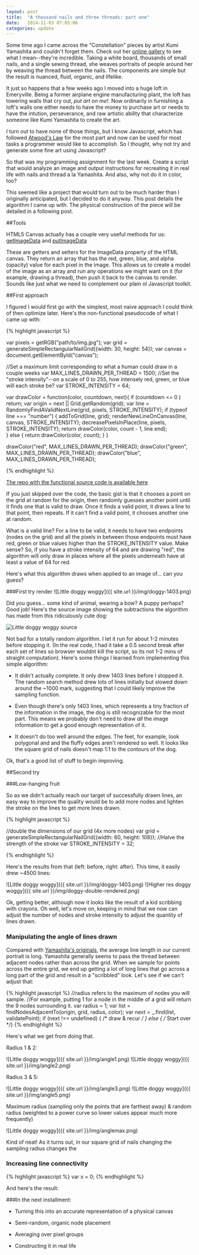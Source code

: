 ```yaml
---
layout: post
title:  "A thousand nails and three threads: part one"
date:   2014-11-03 07:05:06
categories: update
---
```


Some time ago I came across the "Constellation" pieces by artist Kumi Yamashita and couldn't forget them. Check out her [online gallery](http://www.kumiyamashita.com/constellation/) to see what I mean--they're incredible. Taking a white board, thousands of small nails, and a single sewing thread, she weaves portraits of people around her by weaving the thread between the nails. The components are simple but the result is nuanced, fluid, organic, and lifelike. 

It just so happens that a few weeks ago I moved into a huge loft in Emeryville. Being a former airplane engine manufacturing plant, the loft has towering walls that cry out, _put art on me!_. Now ordinarily in furnishing a loft's walls one either needs to have the money to purchase art or needs to have the intution, perseverance, and raw artistic ability that characterize someone like Kumi Yamashita to create the art. 

I turn out to have none of those things, but I know Javascript, which has followed [Atwood's Law](http://blog.codinghorror.com/the-principle-of-least-power/) for the most part and now can be used for most tasks a programmer would like to accomplish.  So I thought, why not try and generate some fine art using Javascript?

So that was my programming assignment for the last week. Create a script that would analyze an image and output instructions for recreating it in real life with nails and thread a la Yamashita. And also, why not do it in color, too?

This seemed like a project that would turn out to be much harder than I originally anticipated, but I decided to do it anyway. This post details the algorithm I came up with. The physical construction of the piece will be detailed in a following post. 

##Tools

HTML5 Canvas actually has a couple very useful methods for us:   [getImageData]( https://developer.mozilla.org/en-US/docs/Web/API/CanvasRenderingContext2D#getImageData ) and [putImageData](https://developer.mozilla.org/en-US/docs/Web/API/CanvasRenderingContext2D#putImageData )

These are getters and setters for the ImageData property of the HTML canvas. They return an array that has the red, green, blue, and alpha (opacity) value for each pixel in the image. This allows us to create a model of the image as an array and run any operations we might want on it (for example, drawing a thread), then push it back to the canvas to render. Sounds like just what we need to complement our plain ol Javascript toolkit.

##First approach

I figured I would first go with the simplest, most naive approach I could think of then optimize later. Here's the non-functional pseudocode of what I came up with:

{% highlight javascript %}

var pixels = getRGB("path/to/img.jpg");
var grid = generateSimpleRectangularNailGrid({width: 30, height: 54});
var canvas = document.getElementById("canvas");

//Set a maximum limit corresponding to what a human could draw in a couple weeks
var MAX_LINES_DRAWN_PER_THREAD = 1500; 
//Set the "stroke intensity"--on a scale of 0 to 255, how intensely red, green, or blue will each stroke be?
var STROKE_INTENSITY = 64;

var drawColor = function(color, countdown, next){
  if (countdown <= 0 ) return;
  var origin = next || Grid.getRandom(grid);
  var line = RandomlyFindAValidNextLine(grid, pixels, STROKE_INTENSITY);
  if (typeof line === "number")  {
    addToGrid(line, grid);
    renderNewLineOnCanvas(line, canvas, STROKE_INTENSITY);
    decreasePixelsInPlace(line, pixels, STROKE_INTENSITY);
    return drawColor(color, count - 1, line.end);    
  } else {
    return drawColor(color, count);
  }
}

drawColor("red", MAX_LINES_DRAWN_PER_THREAD);
drawColor("green", MAX_LINES_DRAWN_PER_THREAD);
drawColor("blue", MAX_LINES_DRAWN_PER_THREAD);

{% endhighlight %}

[The repo with the functional source code is available here](https://github.com/rewonc/nailsandthread) 

If you just skipped over the code, the basic gist is that it chooses a point on the grid at random for the origin, then randomly guesses another point until it finds one that is valid to draw. Once it finds a valid point, it draws a line to that point, then repeats. If it can't find a valid point, it chooses another one at random.

What is a valid line? For a line to be valid, it needs to have two endpoints (nodes on the grid) and all the pixels in between those endpoints must have red, green or blue values higher than the STROKE_INTENSITY value.  Make sense?  So, if you have a stroke intensity of 64 and are drawing "red", the algorithm will only draw in places where all the pixels underneath have at least a value of 64 for red. 

Here's what this algorithm draws when applied to an image of... can you guess?

###First try render
![Little doggy woggy]({{ site.url }}/img/doggy-1403.png)

Did you guess... some kind of animal, wearing a bow? A puppy perhaps? Good job! Here's the source image showing the subtractions the algorithm has made from this ridiculously cute dog:

![Little doggy woggy source]({{site.url}}/img/doggysrc.png)

Not bad for a totally random algorithm. I let it run for about 1-2 minutes before stopping it. (In the real code, I had it take a 0.5 second break after each set of lines so browser wouldnt kill the script, so its not 1-2 mins of straight computation). Here's some things I learned from implementing this simple algorithm:

* It didn't actually complete. It only drew 1403 lines before I stopped it. The random search method drew lots of lines initially but slowed down around the ~1000 mark, suggesting that I could likely improve the sampling function. 

* Even though there's only 1403 lines, which represents a tiny fraction of the information in the image, the dog is still recognizable for the most part. This means we probably don't need to draw _all_ the image information to get a good enough representation of it.

* It doesn't do too well around the edges. The feet, for example, look polygonal and and the fluffy edges aren't rendered so well. It looks like the square grid of nails doesn't map 1:1 to the contours of the dog. 

Ok, that's a good list of stuff to begin improving.

##Second try

###Low-hanging fruit

So as we didn't actually reach our target of successfully drawn lines, an easy way to improve the quality would be to add more nodes and lighten the stroke on the lines to get more lines drawn.

{% highlight javascript %}

//double the dimensions of our grid (4x more nodes)
var grid = generateSimpleRectangularNailGrid({width: 60, height: 108});
//Halve the strength of the stroke
var STROKE_INTENSITY = 32;

{% endhighlight %}


Here's the results from that (left: before, right: after).  This time, it easily drew ~4500 lines:

![Little doggy woggy]({{ site.url }}/img/doggy-1403.png)
![Higher res doggy woggy]({{ site.url }}/img/doggy-double-rendered.png)

Ok, getting better, although now it looks like the result of a kid scribbing with crayons. Oh well, let's move on, keeping in mind that we now can adjust the number of nodes and stroke intensity to adjust the quantity of lines drawn. 

### Manipulating the angle of lines drawn
Compared with [Yamashita's originals](http://www.kumiyamashita.com/constellation/), the average line length in our current portrait is long.  Yamashita generally seems to pass the thread between adjacent nodes rather than across the grid. When we sample for points across the entire grid, we end up getting a lot of long lines that go across a long part of the grid and result in a "scribbled" look. Let's see if we can't adjust that:

{% highlight javascript %}
//radius refers to the maximum of nodes you will sample. 
//For example, putting 1 for a node in the middle of a grid will return the 9 nodes surrounding it.
var radius = 1;
var list = findNodesAdjacentTo(origin, grid, radius, color);
var next = _.find(list, validatePoint);
if (next !== undefined) { /* draw & recur */ }
else                    { /* Start over */}
{% endhighlight %}

Here's what we get from doing that. 

Radius 1 & 2:

![Little doggy woggy]({{ site.url }}/img/angle1.png)
![Little doggy woggy]({{ site.url }}/img/angle2.png)

Radius 3 & 5:

![Little doggy woggy]({{ site.url }}/img/angle3.png)
![Little doggy woggy]({{ site.url }}/img/angle5.png)

Maximum radius (sampling only the points that are farthest away) & random radius (weighted to a power curve so lower values appear much more frequently)

![Little doggy woggy]({{ site.url }}/img/anglemax.png)

Kind of neat!  As it turns out, in our square grid of nails changing the sampling radius changes the 

### Increasing line connectivity

{% highlight javascript %}
var x = 0;
{% endhighlight %}


And here's the result: 


###In the next installment:

- Turning this into an accurate representation of a physical canvas

- Semi-random, organic node placement

- Averaging over pixel groups

- Constructing it in real life 







